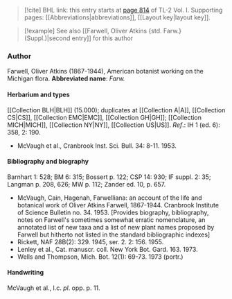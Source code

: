> [!cite] BHL link: this entry starts at [page 814](https://www.biodiversitylibrary.org/page/33120945) of TL-2 Vol. I.
> Supporting pages: [[Abbreviations|abbreviations]], [[Layout key|layout key]].

> [!example] See also [[Farwell, Oliver Atkins {std. Farw.} (Suppl.)|second entry]] for this author

### Author

Farwell, Oliver Atkins (1867-1944), American botanist working on the Michigan flora. 
**Abbreviated name**: *Farw.*

#### Herbarium and types

[[Collection BLH|BLH]] (15.000); duplicates at [[Collection A|A]], [[Collection CS|CS]], [[Collection EMC|EMC]], [[Collection GH|GH]]; [[Collection MICH|MICH]], [[Collection NY|NY]], [[Collection US|US]].
*Ref*.: IH 1 (ed. 6): 358, 2: 190.
- McVaugh et al., Cranbrook Inst. Sci. Bull. 34: 8-11. 1953.

#### Bibliography and biography

Barnhart 1: 528; BM 6: 315; Bossert p. 122; CSP 14: 930; IF suppl. 2: 35; Langman p. 208, 626; MW p. 112; Zander ed. 10, p. 657.
- McVaugh, Cain, Hagenah, Farwelliana: an account of the life and botanical work of Oliver Atkins Farwell, 1867-1944. Cranbrook Institute of Science Bulletin no. 34. 1953. \[Provides biography, bibliography, notes on Farwell's sometimes somewhat erratic nomenclature, an annotated list of new taxa and a list of new plant names proposed by Farwell but hitherto not listed in the standard bibliographic indexes\]
- Rickett, NAF 28B(2): 329. 1945, ser. 2. 2: 156. 1955.
- Lenley et al., Cat. manuscr. coll. New York Bot. Gard. 163. 1973.
- Wells and Thompson, Mich. Bot. 12(1): 69-73. 1973 (portr.)

#### Handwriting

McVaugh et al., l.c. *pl*. opp. p. 11.


